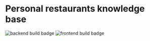 # Personal restaurants knowledge base
![backend build badge](https://github.com/Jonarzz/personal-restaurants-knowledge-base/actions/workflows/maven.yml/badge.svg)
![frontend build badge](https://github.com/Jonarzz/personal-restaurants-knowledge-base/actions/workflows/node.js.yml/badge.svg)
